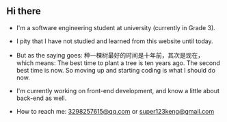 ## Hi there 

- I'm a software engineering student at university (currently in Grade 3).

- I pity that I have not studied and learned from this website until today.

- But as the saying goes: 种一棵树最好的时间是十年前，其次是现在， 
which means: The best time to plant a tree is ten years ago. The second best time is now.
So moving up and starting coding is what I should do now.

- I'm currently working on front-end development, and know a little about back-end as well.

- How to reach me: 3298257615@qq.com or super123keng@gmail.com
